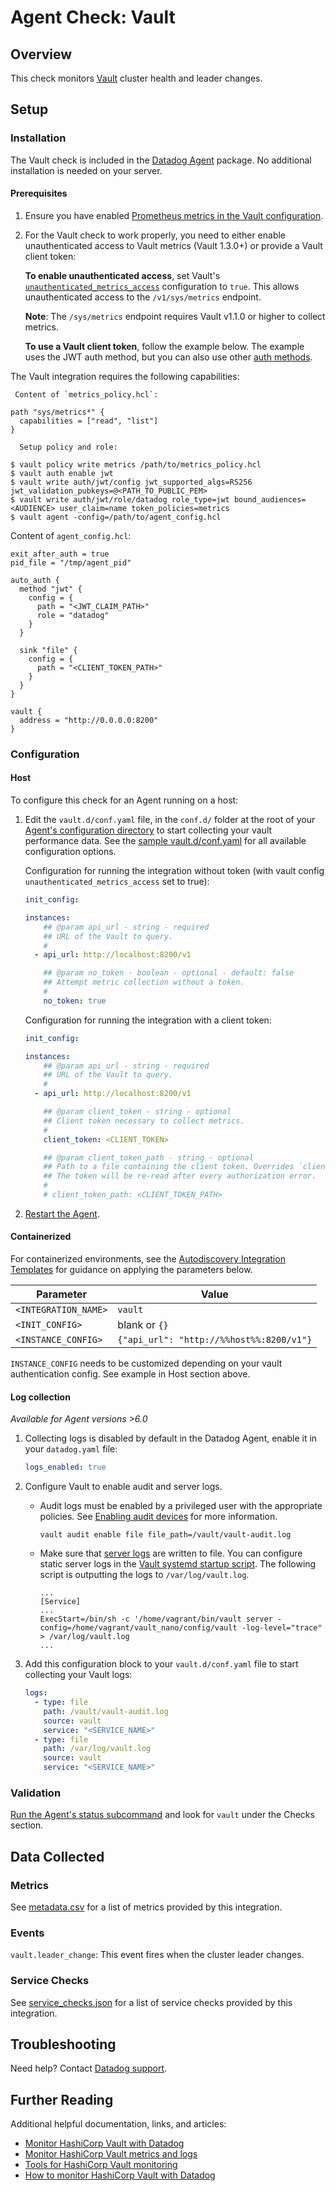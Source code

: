 # Agent Check: Vault

## Overview

This check monitors [Vault][1] cluster health and leader changes.

## Setup

### Installation

The Vault check is included in the [Datadog Agent][2] package. No additional installation is needed on your server.

#### Prerequisites

1. Ensure you have enabled [Prometheus metrics in the Vault configuration][3].

2. For the Vault check to work properly, you need to either enable unauthenticated access to Vault metrics (Vault 1.3.0+) or provide a Vault client token:

   **To enable unauthenticated access**, set Vault's [`unauthenticated_metrics_access`][4] configuration to `true`. This allows unauthenticated access to the `/v1/sys/metrics` endpoint.
   
     **Note**: The `/sys/metrics` endpoint requires Vault v1.1.0 or higher to collect metrics.
   
    **To use a Vault client token**, follow the example below. The example uses the JWT auth method, but you can also use other [auth methods][5]. 
    
The Vault integration requires the following capabilities:

     Content of `metrics_policy.hcl`:
   ```text
   path "sys/metrics*" {
     capabilities = ["read", "list"]
   }
   ```

      Setup policy and role:

   ```text
   $ vault policy write metrics /path/to/metrics_policy.hcl
   $ vault auth enable jwt
   $ vault write auth/jwt/config jwt_supported_algs=RS256 jwt_validation_pubkeys=@<PATH_TO_PUBLIC_PEM>
   $ vault write auth/jwt/role/datadog role_type=jwt bound_audiences=<AUDIENCE> user_claim=name token_policies=metrics
   $ vault agent -config=/path/to/agent_config.hcl
   ```

   Content of `agent_config.hcl`:
   ```
   exit_after_auth = true
   pid_file = "/tmp/agent_pid"

   auto_auth {
     method "jwt" {
       config = {
         path = "<JWT_CLAIM_PATH>"
         role = "datadog"
       }
     }

     sink "file" {
       config = {
         path = "<CLIENT_TOKEN_PATH>"
       }
     }
   }

   vault {
     address = "http://0.0.0.0:8200"
   }
   ```

### Configuration

<!-- xxx tabs xxx -->
<!-- xxx tab "Host" xxx -->

#### Host

To configure this check for an Agent running on a host:

1. Edit the `vault.d/conf.yaml` file, in the `conf.d/` folder at the root of your [Agent's configuration directory][6] to start collecting your vault performance data. See the [sample vault.d/conf.yaml][7] for all available configuration options.

    Configuration for running the integration without token (with vault config `unauthenticated_metrics_access` set to true):

    ```yaml
    init_config:

    instances:
        ## @param api_url - string - required
        ## URL of the Vault to query.
        #
      - api_url: http://localhost:8200/v1

        ## @param no_token - boolean - optional - default: false
        ## Attempt metric collection without a token.
        #
        no_token: true
    ```

    Configuration for running the integration with a client token:

    ```yaml
    init_config:

    instances:
        ## @param api_url - string - required
        ## URL of the Vault to query.
        #
      - api_url: http://localhost:8200/v1

        ## @param client_token - string - optional
        ## Client token necessary to collect metrics.
        #
        client_token: <CLIENT_TOKEN>

        ## @param client_token_path - string - optional
        ## Path to a file containing the client token. Overrides `client_token`.
        ## The token will be re-read after every authorization error.
        #
        # client_token_path: <CLIENT_TOKEN_PATH>
    ```

2. [Restart the Agent][8].

<!-- xxz tab xxx -->
<!-- xxx tab "Containerized" xxx -->

#### Containerized

For containerized environments, see the [Autodiscovery Integration Templates][9] for guidance on applying the parameters below.

| Parameter            | Value                                    |
| -------------------- | ---------------------------------------- |
| `<INTEGRATION_NAME>` | `vault`                                  |
| `<INIT_CONFIG>`      | blank or `{}`                            |
| `<INSTANCE_CONFIG>`  | `{"api_url": "http://%%host%%:8200/v1"}` |

`INSTANCE_CONFIG` needs to be customized depending on your vault authentication config. See example in Host section above. 

#### Log collection

<!-- partial
{{< site-region region="us3" >}}
**Log collection is not supported for the Datadog {{< region-param key="dd_site_name" >}} site**.
{{< /site-region >}}
partial -->

_Available for Agent versions >6.0_

1. Collecting logs is disabled by default in the Datadog Agent, enable it in your `datadog.yaml` file:

   ```yaml
   logs_enabled: true
   ```

2. Configure Vault to enable audit and server logs.

   - Audit logs must be enabled by a privileged user with the appropriate policies. See [Enabling audit devices][10] for more information.

     ```shell
     vault audit enable file file_path=/vault/vault-audit.log
     ```

   - Make sure that [server logs][11] are written to file. You can configure static server logs in the [Vault systemd startup script][12].
     The following script is outputting the logs to `/var/log/vault.log`.

     ```text
     ...
     [Service]
     ...
     ExecStart=/bin/sh -c '/home/vagrant/bin/vault server -config=/home/vagrant/vault_nano/config/vault -log-level="trace" > /var/log/vault.log
     ...
     ```

3. Add this configuration block to your `vault.d/conf.yaml` file to start collecting your Vault logs:

   ```yaml
   logs:
     - type: file
       path: /vault/vault-audit.log
       source: vault
       service: "<SERVICE_NAME>"
     - type: file
       path: /var/log/vault.log
       source: vault
       service: "<SERVICE_NAME>"
   ```

<!-- xxz tab xxx -->
<!-- xxz tabs xxx -->

### Validation

[Run the Agent's status subcommand][13] and look for `vault` under the Checks section.

## Data Collected

### Metrics

See [metadata.csv][14] for a list of metrics provided by this integration.

### Events

`vault.leader_change`:
This event fires when the cluster leader changes.

### Service Checks

See [service_checks.json][15] for a list of service checks provided by this integration.

## Troubleshooting

Need help? Contact [Datadog support][16].

## Further Reading

Additional helpful documentation, links, and articles:

- [Monitor HashiCorp Vault with Datadog][17]
- [Monitor HashiCorp Vault metrics and logs][18]
- [Tools for HashiCorp Vault monitoring][19]
- [How to monitor HashiCorp Vault with Datadog][20]

[1]: https://www.vaultproject.io
[2]: https://app.datadoghq.com/account/settings#agent
[3]: https://www.vaultproject.io/docs/configuration/telemetry#prometheus
[4]: https://www.vaultproject.io/docs/configuration/listener/tcp#unauthenticated_metrics_access
[5]: https://www.vaultproject.io/docs/auth
[6]: https://docs.datadoghq.com/agent/guide/agent-configuration-files/#agent-configuration-directory
[7]: https://github.com/DataDog/integrations-core/blob/master/vault/datadog_checks/vault/data/conf.yaml.example
[8]: https://docs.datadoghq.com/agent/guide/agent-commands/#start-stop-restart-the-agent
[9]: https://docs.datadoghq.com/agent/kubernetes/integrations/
[10]: https://learn.hashicorp.com/vault/operations/troubleshooting-vault#enabling-audit-devices
[11]: https://learn.hashicorp.com/vault/operations/troubleshooting-vault#vault-server-logs
[12]: https://learn.hashicorp.com/vault/operations/troubleshooting-vault#not-finding-the-server-logs
[13]: https://docs.datadoghq.com/agent/guide/agent-commands/#agent-status-and-information
[14]: https://github.com/DataDog/integrations-core/blob/master/vault/metadata.csv
[15]: https://github.com/DataDog/integrations-core/blob/master/vault/assets/service_checks.json
[16]: https://docs.datadoghq.com/help/
[17]: https://www.datadoghq.com/blog/monitor-hashicorp-vault-with-datadog
[18]: https://www.datadoghq.com/blog/monitor-vault-metrics-and-logs/
[19]: https://www.datadoghq.com/blog/vault-monitoring-tools
[20]: https://www.datadoghq.com/blog/vault-monitoring-with-datadog
